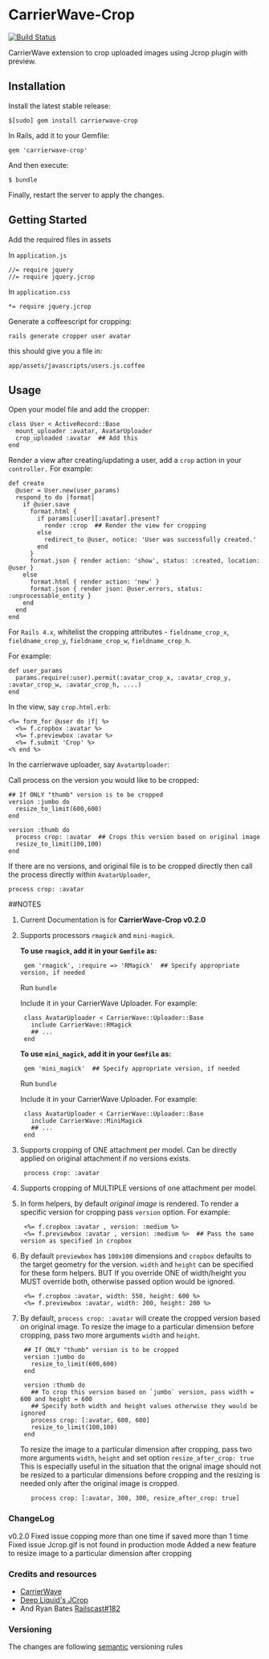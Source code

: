 # CarrierWave-Crop

[![Build Status](https://travis-ci.org/kirtithorat/carrierwave-crop.svg?branch=master)](https://travis-ci.org/kirtithorat/carrierwave-crop)

CarrierWave extension to crop uploaded images using Jcrop plugin with preview.

## Installation

Install the latest stable release:

    $[sudo] gem install carrierwave-crop

In Rails, add it to your Gemfile:

    gem 'carrierwave-crop'

And then execute:

    $ bundle

Finally, restart the server to apply the changes.

## Getting Started

Add the required files in assets

In  `application.js`

    //= require jquery
    //= require jquery.jcrop

In  `application.css`

    *= require jquery.jcrop

Generate a coffeescript for cropping:

    rails generate cropper user avatar

 this should give you a file in:

    app/assets/javascripts/users.js.coffee

## Usage

Open your model file and add the cropper:

    class User < ActiveRecord::Base
      mount_uploader :avatar, AvatarUploader
      crop_uploaded :avatar  ## Add this
    end

Render a view after creating/updating a user, add a `crop` action in your `controller.` For example:

    def create
      @user = User.new(user_params)
      respond_to do |format|
        if @user.save
          format.html {
            if params[:user][:avatar].present?
              render :crop  ## Render the view for cropping
            else
              redirect_to @user, notice: 'User was successfully created.'
            end
          }
          format.json { render action: 'show', status: :created, location: @user }
        else
          format.html { render action: 'new' }
          format.json { render json: @user.errors, status: :unprocessable_entity }
        end
      end
    end

For `Rails 4.x`, whitelist the cropping attributes - `fieldname_crop_x`, `fieldname_crop_y`, `fieldname_crop_w`, `fieldname_crop_h`.

For example:

    def user_params
      params.require(:user).permit(:avatar_crop_x, :avatar_crop_y, :avatar_crop_w, :avatar_crop_h, ....)
    end


In the view, say `crop.html.erb`:

    <%= form_for @user do |f| %>
      <%= f.cropbox :avatar %>
      <%= f.previewbox :avatar %>
      <%= f.submit 'Crop' %>
    <% end %>

In the carrierwave uploader, say `AvatarUploader`:

Call process on the version you would like to be cropped:

    ## If ONLY "thumb" version is to be cropped
    version :jumbo do
      resize_to_limit(600,600)
    end

    version :thumb do
      process crop: :avatar  ## Crops this version based on original image
      resize_to_limit(100,100)
    end

If there are no versions, and original file is to be cropped directly then call the process directly within `AvatarUploader`,

    process crop: :avatar

##NOTES

1. Current Documentation is for **CarrierWave-Crop v0.2.0**
2. Supports processors `rmagick` and `mini-magick`.

   **To use `rmagick`, add it in your `Gemfile` as:**

        gem 'rmagick', :require => 'RMagick'  ## Specify appropriate version, if needed

   Run `bundle`

   Include it in your CarrierWave Uploader. For example:

        class AvatarUploader < CarrierWave::Uploader::Base
          include CarrierWave::RMagick
          ## ...
        end

    **To use `mini_magick`, add it in your `Gemfile` as:**

        gem 'mini_magick'  ## Specify appropriate version, if needed

   Run `bundle`

   Include it in your CarrierWave Uploader. For example:

        class AvatarUploader < CarrierWave::Uploader::Base
          include CarrierWave::MiniMagick
          ## ...
        end

3. Supports cropping of ONE attachment per model. Can be directly applied on original attachment if no versions exists.

        process crop: :avatar

4. Supports cropping of MULTIPLE versions of one attachment per model.
5. In form helpers, by default *original image* is rendered. To render a specific version for cropping pass `version` option. For example:

        <%= f.cropbox :avatar , version: :medium %>
        <%= f.previewbox :avatar , version: :medium %>  ## Pass the same version as specified in cropbox

6. By default `previewbox` has `100x100` dimensions and `cropbox` defaults to the target geometry for the version.
   `width` and `height` can be specified for these form helpers. BUT If you override ONE of width/height you MUST override both, otherwise passed option would be ignored.

        <%= f.cropbox :avatar, width: 550, height: 600 %>
        <%= f.previewbox :avatar, width: 200, height: 200 %>

7. By default, `process crop: :avatar` will create the cropped version based on original image.
   To resize the image to a particular dimension before cropping, pass two more arguments `width` and `height`.

        ## If ONLY "thumb" version is to be cropped
        version :jumbo do
          resize_to_limit(600,600)
        end

        version :thumb do
          ## To crop this version based on `jumbo` version, pass width = 600 and height = 600
          ## Specify both width and height values otherwise they would be ignored
          process crop: [:avatar, 600, 600]
          resize_to_limit(100,100)
        end

   To resize the image to a particular dimension after cropping, pass two more
arguments `width`, `height` and set option `resize_after_crop: true`
This is especially useful in the situation that the orignal image should not be
resized to a particular dimensions before cropping and the resizing is needed only after the original image is cropped.

          process crop: [:avatar, 300, 300, resize_after_crop: true]

### ChangeLog
v0.2.0
  Fixed issue copping more than one time if saved more than 1 time
  Fixed issue Jcrop.gif is not found in production mode
  Added a new feature to resize image to a particular dimension after cropping

### Credits and resources
* [CarrierWave](https://github.com/carrierwaveuploader/carrierwave)
* [Deep Liquid's JCrop](http://deepliquid.com/content/Jcrop.html)
* And Ryan Bates [Railscast#182](http://railscasts.com/episodes/182-cropping-images/)

### Versioning
The changes are following [semantic](https://semver.org) versioning rules
